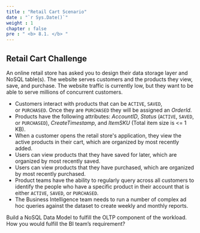 ```yaml
---
title : "Retail Cart Scenario"
date : "`r Sys.Date()`"
weight : 1
chapter : false
pre : " <b> 8.1. </b> "
---
```


## Retail Cart Challenge


An online retail store has asked you to design their data storage layer and NoSQL table(s). The website serves customers and the products they view, save, and purchase. The website traffic is currently low, but they want to be able to serve millions of concurrent customers.

- Customers interact with products that can be `ACTIVE`, `SAVED`, or `PURCHASED`. Once they are `PURCHASED` they will be assigned an _OrderId_.
- Products have the following attributes: _AccountID_, _Status_ (`ACTIVE`, `SAVED`, or `PURCHASED`), _CreateTimestamp_, and _ItemSKU_ (Total item size is <= 1 KB).
- When a customer opens the retail store's application, they view the active products in their cart, which are organized by most recently added.
- Users can view products that they have saved for later, which are organized by most recently saved.
- Users can view products that they have purchased, which are organized by most recently purchased.
- Product teams have the ability to regularly query across all customers to identify the people who have a specific product in their account that is either `ACTIVE`, `SAVED`, or `PURCHASED`.
- The Business Intelligence team needs to run a number of complex ad hoc queries against the dataset to create weekly and monthly reports.

Build a NoSQL Data Model to fulfill the OLTP component of the workload. How you would fulfill the BI team’s requirement?